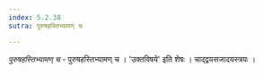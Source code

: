 ```yaml
---
index: 5.2.38
sutra: पुरुषहस्तिभ्यामण् च

---
```

_पुरुषहस्तिभ्यामण् च_ - पुरुषहस्तिभ्यामण् च । 'उक्तविषये' इति शेषः । चाद्द्वयसजादयस्त्रयः ।